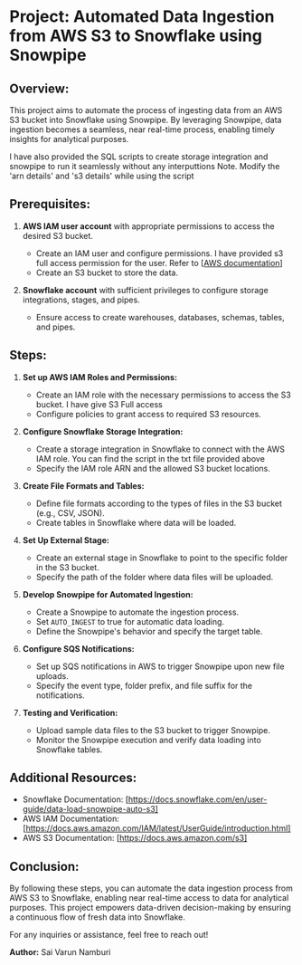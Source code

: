 # Project: Automated Data Ingestion from AWS S3 to Snowflake using Snowpipe

## Overview:

This project aims to automate the process of ingesting data from an AWS S3 bucket into Snowflake using Snowpipe. By leveraging Snowpipe, data ingestion becomes a seamless, near real-time process, enabling timely insights for analytical purposes.

I have also provided the SQL scripts to create storage integration and snowpipe to run it seamlessly without any interputtions
Note. Modify the 'arn details' and 's3 details' while using the script

## Prerequisites:

1. **AWS IAM user account** with appropriate permissions to access the desired S3 bucket.
   - Create an IAM user and configure permissions. I have provided s3 full access permission for the user. 
        Refer to [[AWS documentation](https://docs.aws.amazon.com/IAM/latest/UserGuide/introduction.html)]
   - Create an S3 bucket to store the data.

2. **Snowflake account** with sufficient privileges to configure storage integrations, stages, and pipes.
   - Ensure access to create warehouses, databases, schemas, tables, and pipes.

## Steps:

1. **Set up AWS IAM Roles and Permissions:**
   - Create an IAM role with the necessary permissions to access the S3 bucket. I have give S3 Full access
   - Configure policies to grant access to required S3 resources.

2. **Configure Snowflake Storage Integration:**
   - Create a storage integration in Snowflake to connect with the AWS IAM role. You can find the script in the txt file provided above
   - Specify the IAM role ARN and the allowed S3 bucket locations.

3. **Create File Formats and Tables:**
   - Define file formats according to the types of files in the S3 bucket (e.g., CSV, JSON).
   - Create tables in Snowflake where data will be loaded.

4. **Set Up External Stage:**
   - Create an external stage in Snowflake to point to the specific folder in the S3 bucket.
   - Specify the path of the folder where data files will be uploaded.

5. **Develop Snowpipe for Automated Ingestion:**
   - Create a Snowpipe to automate the ingestion process.
   - Set `AUTO_INGEST` to true for automatic data loading.
   - Define the Snowpipe's behavior and specify the target table.

6. **Configure SQS Notifications:**
   - Set up SQS notifications in AWS to trigger Snowpipe upon new file uploads.
   - Specify the event type, folder prefix, and file suffix for the notifications.

7. **Testing and Verification:**
   - Upload sample data files to the S3 bucket to trigger Snowpipe.
   - Monitor the Snowpipe execution and verify data loading into Snowflake tables.

## Additional Resources:
- Snowflake Documentation: [https://docs.snowflake.com/en/user-guide/data-load-snowpipe-auto-s3]
- AWS IAM Documentation: [https://docs.aws.amazon.com/IAM/latest/UserGuide/introduction.html]
- AWS S3 Documentation: [https://docs.aws.amazon.com/s3]

## Conclusion:

By following these steps, you can automate the data ingestion process from AWS S3 to Snowflake, enabling near real-time access to data for analytical purposes. This project empowers data-driven decision-making by ensuring a continuous flow of fresh data into Snowflake.

For any inquiries or assistance, feel free to reach out!

**Author:** Sai Varun Namburi



